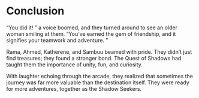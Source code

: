 # Conclusion

“You did it! ” a voice boomed, and they turned around to see an older woman smiling at them. “You’ve earned the gem of friendship, and it signifies your teamwork and adventure. ”

Rama, Ahmed, Katherene, and Sambuu beamed with pride. They didn’t just find treasures; they found a stronger bond. The Quest of Shadows had taught them the importance of unity, fun, and curiosity.

With laughter echoing through the arcade, they realized that sometimes the journey was far more valuable than the destination itself. They were ready for more adventures, together as the Shadow Seekers.
